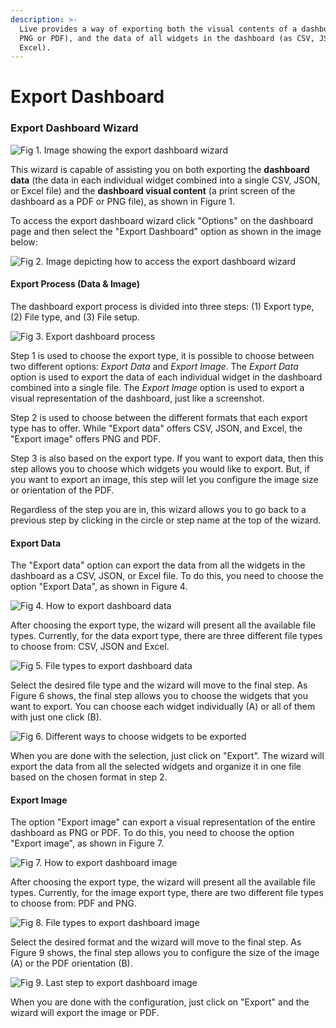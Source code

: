 ```yaml
---
description: >-
  Live provides a way of exporting both the visual contents of a dashboard (as
  PNG or PDF), and the data of all widgets in the dashboard (as CSV, JSON, or
  Excel).
---
```


# Export Dashboard

### Export Dashboard Wizard

![Fig 1. Image showing the export dashboard wizard](<../.gitbook/assets/EXPORT TYPE - IMAGE.png>)

This wizard is capable of assisting you on both exporting the **dashboard data** (the data in each individual widget combined into a single CSV, JSON, or Excel file) and the **dashboard visual content** (a print screen of the dashboard as a PDF or PNG file), as shown in Figure 1.

To access the export dashboard wizard click "Options" on the dashboard page and then select the "Export Dashboard" option as shown in the image below:

![Fig 2. Image depicting how to access the export dashboard wizard](../.gitbook/assets/Untitled.png)

#### Export Process (Data & Image)

The dashboard export process is divided into three steps: (1) Export type, (2) File type, and (3) File setup.&#x20;

![Fig 3. Export dashboard process](../.gitbook/assets/export-dashboard-process.png)

Step 1 is used to choose the export type, it is possible to choose between two different options: _Export Data_ and _Export Image_. The _Export Data_ option is used to export the data of each individual widget in the dashboard combined into a single file. The _Export Image_ option is used to export a visual representation of the dashboard, just like a screenshot.

Step 2 is used to choose between the different formats that each export type has to offer. While "Export data" offers CSV, JSON, and Excel, the "Export image" offers PNG and PDF.

Step 3 is also based on the export type. If you want to export data, then this step allows you to choose which widgets you would like to export. But, if you want to export an image, this step will let you configure the image size or orientation of the PDF.

Regardless of the step you are in, this wizard allows you to go back to a previous step by clicking in the circle or step name at the top of the wizard.&#x20;

#### Export Data

The "Export data" option can export the data from all the widgets in the dashboard as a CSV, JSON, or Excel file. To do this, you need to choose the option "Export Data", as shown in Figure 4.

![Fig 4. How to export dashboard data](../.gitbook/assets/export-dashboard-data.png)

After choosing the export type, the wizard will present all the available file types. Currently, for the data export type, there are three different file types to choose from: CSV, JSON and Excel.

![Fig 5. File types to export dashboard data](../.gitbook/assets/export-dashboard-data-types.png)

Select the desired file type and the wizard will move to the final step. As Figure 6 shows, the final step allows you to choose the widgets that you want to export. You can choose each widget individually (A) or all of them with just one click (B).

![Fig 6. Different ways to choose widgets to be exported](../.gitbook/assets/export-dashboard-data-step3.png)

When you are done with the selection, just click on "Export". The wizard will export the data from all the selected widgets and organize it in one file based on the chosen format in step 2.

#### Export Image

The option "Export image" can export a visual representation of the entire dashboard as PNG or PDF. To do this, you need to choose the option "Export image", as shown in Figure 7.

![Fig 7. How to export dashboard image](../.gitbook/assets/export-dashboard-image.png)

After choosing the export type, the wizard will present all the available file types. Currently, for the image export type, there are two different file types to choose from: PDF and PNG.

![Fig 8. File types to export dashboard image](../.gitbook/assets/export-dashboard-image-types.png)

Select the desired format and the wizard will move to the final step. As Figure 9 shows, the final step allows you to configure the size of the image (A) or the PDF orientation (B).

![Fig 9. Last step to export dashboard image](../.gitbook/assets/export-dashboard-image-step3.png)

When you are done with the configuration, just click on "Export" and the wizard will export the image or PDF.

####

